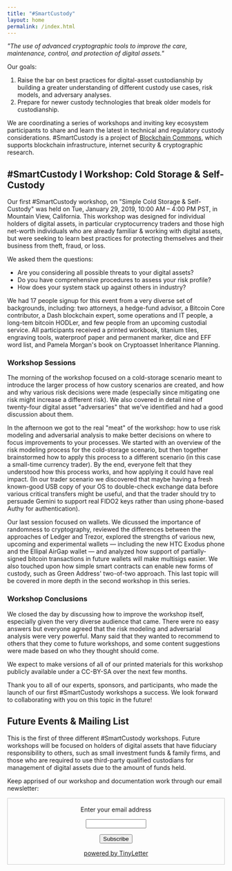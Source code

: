 ```yaml
---
title: "#SmartCustody"
layout: home
permalink: /index.html
---
```


*"The use of advanced cryptographic tools to improve the care, maintenance, control, and protection of digital assets."*

Our goals:

1. Raise the bar on best practices for digital-asset custodianship by building a greater understanding of different custody use cases, risk models, and adversary analyses.
2. Prepare for newer custody technologies that break older models for custodianship.

We are coordinating a series of workshops and inviting key ecosystem participants to share and learn the latest in technical and regulatory custody considerations. #SmartCustody is a project of [Blockchain Commons](https://www.BlockchainCommons.com), which supports blockchain infrastructure, internet security & cryptographic research.

## #SmartCustody I Workshop: Cold Storage & Self-Custody

Our first #SmartCustody workshop, on "Simple Cold Storage & Self-Custody" was held on Tue, January 29, 2019, 10:00 AM – 4:00 PM PST, in Mountain View, California. This workshop was designed for individual holders of digital assets, in particular cryptocurrency traders and those high net-worth individuals who are already familiar & working with digital assets, but were seeking to learn best practices for protecting themselves and their business from theft, fraud, or loss.

We asked them the questions:

- Are you considering all possible threats to your digital assets?
- Do you have comprehensive procedures to assess your risk profile?
- How does your system stack up against others in industry?

We had 17 people signup for this event from a very diverse set of backgrounds, including: two attorneys, a hedge-fund advisor, a Bitcoin Core contributor, a Dash blockchain expert, some operations and IT people, a long-tem bitcoin HODLer, and few people from an upcoming custodial service. All participants received a printed workbook, titanium tiles, engraving tools, waterproof paper and permanent marker, dice and EFF word list, and Pamela Morgan's book on Cryptoasset Inheritance Planning.

### Workshop Sessions

The morning of the workshop focused on a cold-storage scenario meant to introduce the larger process of how custory scenarios are created, and how and why various risk decisions were made (especially since mitigating one risk might increase a different risk). We also covered in  detail nine of twenty-four digital asset "adversaries" that we've identified and had a good discussion about them.

In the afternoon we got to the real "meat" of the workshop: how to use risk modeling and adversarial analysis to make better decisions on where to focus improvements to your processes. We started with an overview of the risk modeling process for the cold-storage scenario, but then together brainstormed  how to apply this process to a different scenario (in this case a small-time currency trader). By the end, everyone felt that they understood how this process works, and how applying it could have real impact. (In our trader scenario we discovered that maybe having a fresh known-good USB copy of your OS to double-check exchange data before various critical transfers might be useful, and that the trader should try to persuade Gemini to support real FIDO2 keys rather than using phone-based Authy for authentication).

Our last session focused on wallets. We dicussed the importance of randomness to cryptography, reviewed the differences between the approaches of Ledger and Trezor, explored the strengths of various new, upcoming and experimental wallets — including the new HTC Exodus phone and the Ellipal AirGap wallet — and analyzed how support of partially-signed bitcoin transactions in future wallets will make multisigs easier. We also touched upon how simple smart contracts can enable new forms of custody, such as Green Address' two-of-two approach. This last topic will be covered in more depth in the second workshop in this series.

### Workshop Conclusions

We closed the day by discussing how to improve the workshop itself, especially given the very diverse audience that came. There were no easy answers but everyone agreed that the risk modeling and adversarial analysis were very powerful. Many said that they wanted to recommend to others that they come to future workshops, and some content suggestions were made based on who they thought should come.

We expect to make versions of all of our printed materials for this workshop publicly available under a CC-BY-SA over the next few months.

Thank you to all of our experts, sponsors, and participants, who made the launch of our first #SmartCustody workshops a success. We look forward to collaborating with you on this topic in the future!

## Future Events & Mailing List

This is the first of three different #SmartCustody workshops. Future workshops will be focused on holders of digital assets that have fiduciary responsibility to others, such as small investment funds & family firms, and those who are required to use third-party qualified custodians for management of digital assets due to the amount of funds held.

Keep apprised of our workshop and documentation work through our email newsletter:

<form style="border:1px solid #ccc;padding:3px;text-align:center;" action="https://tinyletter.com/SmartCustody" method="post" target="popupwindow" onsubmit="window.open('https://tinyletter.com/SmartCustody', 'popupwindow', 'scrollbars=yes,width=800,height=600');return true"><p><label for="tlemail">Enter your email address</label></p><p><input type="text" style="width:140px" name="email" id="tlemail" /></p><input type="hidden" value="1" name="embed"/><input type="submit" value="Subscribe" /><p><a href="https://tinyletter.com" target="_blank">powered by TinyLetter</a></p></form>
